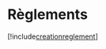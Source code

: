 # Règlements

[!include[creationreglement](reglements.creationreglement.autogen.md)]

























































